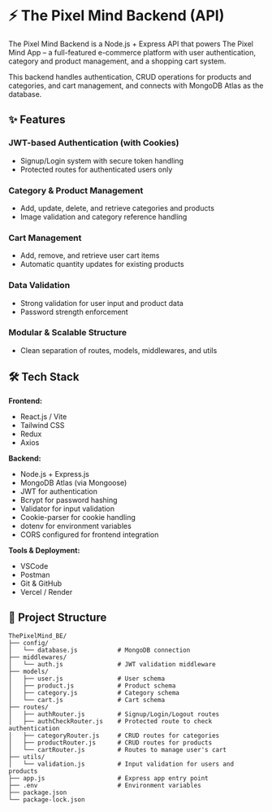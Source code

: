 # ⚡ The Pixel Mind Backend (API)

The Pixel Mind Backend is a Node.js + Express API that powers The Pixel Mind App – a full-featured e-commerce platform with user authentication, category and product management, and a shopping cart system.

This backend handles authentication, CRUD operations for products and categories, and cart management, and connects with MongoDB Atlas as the database.

## ✨ Features

### JWT-based Authentication (with Cookies)
- Signup/Login system with secure token handling
- Protected routes for authenticated users only

### Category & Product Management
- Add, update, delete, and retrieve categories and products
- Image validation and category reference handling

### Cart Management
- Add, remove, and retrieve user cart items
- Automatic quantity updates for existing products

### Data Validation
- Strong validation for user input and product data
- Password strength enforcement

### Modular & Scalable Structure
- Clean separation of routes, models, middlewares, and utils

## 🛠️ Tech Stack

**Frontend:**
- React.js / Vite
- Tailwind CSS
- Redux
- Axios

**Backend:**
- Node.js + Express.js
- MongoDB Atlas (via Mongoose)
- JWT for authentication
- Bcrypt for password hashing
- Validator for input validation
- Cookie-parser for cookie handling
- dotenv for environment variables
- CORS configured for frontend integration

**Tools & Deployment:**
- VSCode
- Postman
- Git & GitHub
- Vercel / Render

## 📂 Project Structure

```text
ThePixelMind_BE/
├── config/
│   └── database.js           # MongoDB connection
├── middlewares/
│   └── auth.js               # JWT validation middleware
├── models/
│   ├── user.js               # User schema
│   ├── product.js            # Product schema
│   ├── category.js           # Category schema
│   └── cart.js               # Cart schema
├── routes/
│   ├── authRouter.js         # Signup/Login/Logout routes
│   ├── authCheckRouter.js    # Protected route to check authentication
│   ├── categoryRouter.js     # CRUD routes for categories
│   ├── productRouter.js      # CRUD routes for products
│   └── cartRouter.js         # Routes to manage user's cart
├── utils/
│   └── validation.js         # Input validation for users and products
├── app.js                    # Express app entry point
├── .env                      # Environment variables
├── package.json
└── package-lock.json
